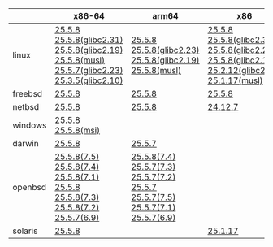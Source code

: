 ||x86-64|arm64|x86|ppc64le|armv7|armel|
| --- | --- | --- | --- | --- | --- | --- |
|linux|[25.5.8](https://github.com/roswell/sbcl_head/releases/download/25.5.8/sbcl-25.5.8-x86-64-linux-binary.tar.bz2)<br />[25.5.8(glibc2.31)](https://github.com/roswell/sbcl_head/releases/download/25.5.8/sbcl-25.5.8-x86-64-linux-glibc2.31-binary.tar.bz2)<br />[25.5.8(glibc2.19)](https://github.com/roswell/sbcl_head/releases/download/25.5.8/sbcl-25.5.8-x86-64-linux-glibc2.19-binary.tar.bz2)<br />[25.5.8(musl)](https://github.com/roswell/sbcl_head/releases/download/25.5.8/sbcl-25.5.8-x86-64-linux-musl-binary.tar.bz2)<br />[25.5.7(glibc2.23)](https://github.com/roswell/sbcl_head/releases/download/25.5.7/sbcl-25.5.7-x86-64-linux-glibc2.23-binary.tar.bz2)<br />[25.3.5(glibc2.10)](https://github.com/roswell/sbcl_head/releases/download/25.3.5/sbcl-25.3.5-x86-64-linux-glibc2.10-binary.tar.bz2)<br />|[25.5.8](https://github.com/roswell/sbcl_head/releases/download/25.5.8/sbcl-25.5.8-arm64-linux-binary.tar.bz2)<br />[25.5.8(glibc2.23)](https://github.com/roswell/sbcl_head/releases/download/25.5.8/sbcl-25.5.8-arm64-linux-glibc2.23-binary.tar.bz2)<br />[25.5.8(glibc2.19)](https://github.com/roswell/sbcl_head/releases/download/25.5.8/sbcl-25.5.8-arm64-linux-glibc2.19-binary.tar.bz2)<br />[25.5.8(musl)](https://github.com/roswell/sbcl_head/releases/download/25.5.8/sbcl-25.5.8-arm64-linux-musl-binary.tar.bz2)<br />|[25.5.8](https://github.com/roswell/sbcl_head/releases/download/25.5.8/sbcl-25.5.8-x86-linux-binary.tar.bz2)<br />[25.5.8(glibc2.31)](https://github.com/roswell/sbcl_head/releases/download/25.5.8/sbcl-25.5.8-x86-linux-glibc2.31-binary.tar.bz2)<br />[25.5.8(glibc2.23)](https://github.com/roswell/sbcl_head/releases/download/25.5.8/sbcl-25.5.8-x86-linux-glibc2.23-binary.tar.bz2)<br />[25.5.8(glibc2.19)](https://github.com/roswell/sbcl_head/releases/download/25.5.8/sbcl-25.5.8-x86-linux-glibc2.19-binary.tar.bz2)<br />[25.2.12(glibc2.10)](https://github.com/roswell/sbcl_head/releases/download/25.2.12/sbcl-25.2.12-x86-linux-glibc2.10-binary.tar.bz2)<br />[25.1.17(musl)](https://github.com/roswell/sbcl_head/releases/download/25.1.17/sbcl-25.1.17-x86-linux-musl-binary.tar.bz2)<br />|[25.5.8](https://github.com/roswell/sbcl_head/releases/download/25.5.8/sbcl-25.5.8-ppc64le-linux-binary.tar.bz2)<br />[25.5.8(glibc2.23)](https://github.com/roswell/sbcl_head/releases/download/25.5.8/sbcl-25.5.8-ppc64le-linux-glibc2.23-binary.tar.bz2)<br />[25.5.8(glibc2.19)](https://github.com/roswell/sbcl_head/releases/download/25.5.8/sbcl-25.5.8-ppc64le-linux-glibc2.19-binary.tar.bz2)<br />|[25.5.7](https://github.com/roswell/sbcl_head/releases/download/25.5.7/sbcl-25.5.7-armv7-linux-binary.tar.bz2)<br />|[25.1.17](https://github.com/roswell/sbcl_head/releases/download/25.1.17/sbcl-25.1.17-armel-linux-binary.tar.bz2)<br />|
|freebsd|[25.5.8](https://github.com/roswell/sbcl_head/releases/download/25.5.8/sbcl-25.5.8-x86-64-freebsd-binary.tar.bz2)<br />|[25.5.8](https://github.com/roswell/sbcl_head/releases/download/25.5.8/sbcl-25.5.8-arm64-freebsd-binary.tar.bz2)<br />|[25.5.8](https://github.com/roswell/sbcl_head/releases/download/25.5.8/sbcl-25.5.8-x86-freebsd-binary.tar.bz2)<br />||||
|netbsd|[25.5.8](https://github.com/roswell/sbcl_head/releases/download/25.5.8/sbcl-25.5.8-x86-64-netbsd-binary.tar.bz2)<br />|[25.5.8](https://github.com/roswell/sbcl_head/releases/download/25.5.8/sbcl-25.5.8-arm64-netbsd-binary.tar.bz2)<br />|[24.12.7](https://github.com/roswell/sbcl_head/releases/download/24.12.7/sbcl-24.12.7-x86-netbsd-binary.tar.bz2)<br />||||
|windows|[25.5.8](https://github.com/roswell/sbcl_head/releases/download/25.5.8/sbcl-25.5.8-x86-64-windows-binary.tar.bz2)<br />[25.5.8(msi)](https://github.com/roswell/sbcl_head/releases/download/25.5.8/sbcl-25.5.8-x86-64-windows-binary.msi)<br />||||||
|darwin|[25.5.8](https://github.com/roswell/sbcl_head/releases/download/25.5.8/sbcl-25.5.8-x86-64-darwin-binary.tar.bz2)<br />|[25.5.7](https://github.com/roswell/sbcl_head/releases/download/25.5.7/sbcl-25.5.7-arm64-darwin-binary.tar.bz2)<br />|||||
|openbsd|[25.5.8(7.5)](https://github.com/roswell/sbcl_head/releases/download/25.5.8/sbcl-25.5.8-x86-64-openbsd-7.5-binary.tar.bz2)<br />[25.5.8(7.4)](https://github.com/roswell/sbcl_head/releases/download/25.5.8/sbcl-25.5.8-x86-64-openbsd-7.4-binary.tar.bz2)<br />[25.5.8(7.1)](https://github.com/roswell/sbcl_head/releases/download/25.5.8/sbcl-25.5.8-x86-64-openbsd-7.1-binary.tar.bz2)<br />[25.5.8](https://github.com/roswell/sbcl_head/releases/download/25.5.8/sbcl-25.5.8-x86-64-openbsd-binary.tar.bz2)<br />[25.5.8(7.3)](https://github.com/roswell/sbcl_head/releases/download/25.5.8/sbcl-25.5.8-x86-64-openbsd-7.3-binary.tar.bz2)<br />[25.5.8(7.2)](https://github.com/roswell/sbcl_head/releases/download/25.5.8/sbcl-25.5.8-x86-64-openbsd-7.2-binary.tar.bz2)<br />[25.5.7(6.9)](https://github.com/roswell/sbcl_head/releases/download/25.5.7/sbcl-25.5.7-x86-64-openbsd-6.9-binary.tar.bz2)<br />|[25.5.8(7.4)](https://github.com/roswell/sbcl_head/releases/download/25.5.8/sbcl-25.5.8-arm64-openbsd-7.4-binary.tar.bz2)<br />[25.5.7(7.3)](https://github.com/roswell/sbcl_head/releases/download/25.5.7/sbcl-25.5.7-arm64-openbsd-7.3-binary.tar.bz2)<br />[25.5.7(7.2)](https://github.com/roswell/sbcl_head/releases/download/25.5.7/sbcl-25.5.7-arm64-openbsd-7.2-binary.tar.bz2)<br />[25.5.7](https://github.com/roswell/sbcl_head/releases/download/25.5.7/sbcl-25.5.7-arm64-openbsd-binary.tar.bz2)<br />[25.5.7(7.5)](https://github.com/roswell/sbcl_head/releases/download/25.5.7/sbcl-25.5.7-arm64-openbsd-7.5-binary.tar.bz2)<br />[25.5.7(7.1)](https://github.com/roswell/sbcl_head/releases/download/25.5.7/sbcl-25.5.7-arm64-openbsd-7.1-binary.tar.bz2)<br />[25.5.7(6.9)](https://github.com/roswell/sbcl_head/releases/download/25.5.7/sbcl-25.5.7-arm64-openbsd-6.9-binary.tar.bz2)<br />|||||
|solaris|[25.5.8](https://github.com/roswell/sbcl_head/releases/download/25.5.8/sbcl-25.5.8-x86-64-solaris-binary.tar.bz2)<br />||[25.1.17](https://github.com/roswell/sbcl_head/releases/download/25.1.17/sbcl-25.1.17-x86-solaris-binary.tar.bz2)<br />||||
